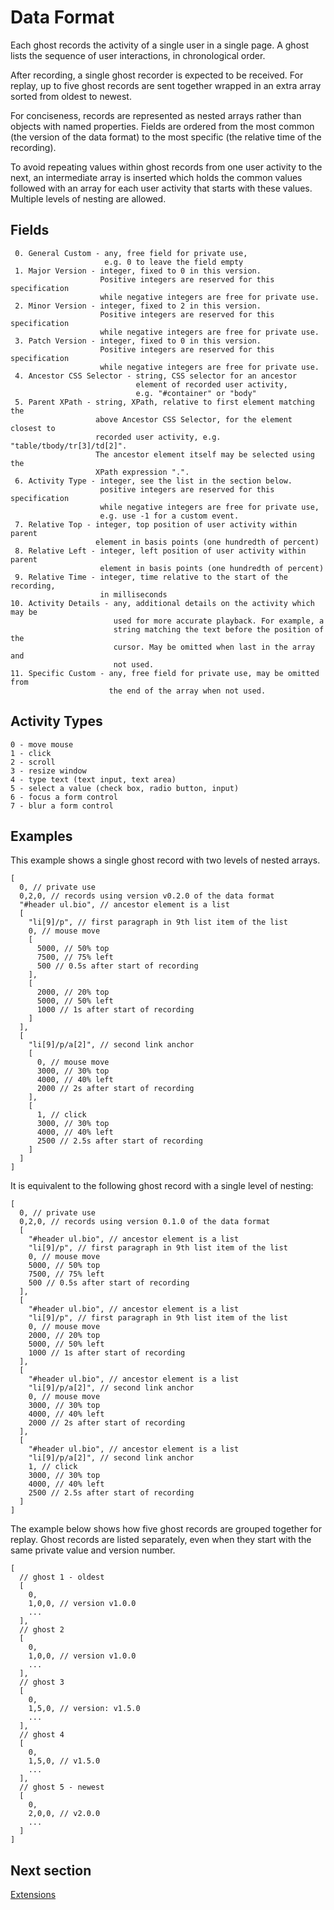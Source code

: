 Data Format
===========

Each ghost records the activity of a single user in a single page.
A ghost lists the sequence of user interactions, in chronological order.

After recording, a single ghost recorder is expected to be received.
For replay, up to five ghost records are sent together wrapped in an extra
array sorted from oldest to newest.

For conciseness, records are represented as nested arrays rather than objects
with named properties. Fields are ordered from the most common (the version of
the data format) to the most specific (the relative time of the recording).

To avoid repeating values within ghost records from one user activity to the
next, an intermediate array is inserted which holds the common values followed
with an array for each user activity that starts with these values. Multiple
levels of nesting are allowed.

Fields
------

     0. General Custom - any, free field for private use,
                         e.g. 0 to leave the field empty
     1. Major Version - integer, fixed to 0 in this version.
                        Positive integers are reserved for this specification
                        while negative integers are free for private use.
     2. Minor Version - integer, fixed to 2 in this version.
                        Positive integers are reserved for this specification
                        while negative integers are free for private use.
     3. Patch Version - integer, fixed to 0 in this version.
                        Positive integers are reserved for this specification
                        while negative integers are free for private use.
     4. Ancestor CSS Selector - string, CSS selector for an ancestor
                                element of recorded user activity,
                                e.g. "#container" or "body"
     5. Parent XPath - string, XPath, relative to first element matching the
                       above Ancestor CSS Selector, for the element closest to
                       recorded user activity, e.g. "table/tbody/tr[3]/td[2]".
                       The ancestor element itself may be selected using the
                       XPath expression ".".
     6. Activity Type - integer, see the list in the section below.
                        positive integers are reserved for this specification
                        while negative integers are free for private use,
                        e.g. use -1 for a custom event.
     7. Relative Top - integer, top position of user activity within parent
                       element in basis points (one hundredth of percent)
     8. Relative Left - integer, left position of user activity within parent
                        element in basis points (one hundredth of percent)
     9. Relative Time - integer, time relative to the start of the recording,
                        in milliseconds
    10. Activity Details - any, additional details on the activity which may be
                           used for more accurate playback. For example, a
                           string matching the text before the position of the
                           cursor. May be omitted when last in the array and
                           not used.
    11. Specific Custom - any, free field for private use, may be omitted from
                          the end of the array when not used.

Activity Types
--------------

    0 - move mouse
    1 - click
    2 - scroll
    3 - resize window
    4 - type text (text input, text area)
    5 - select a value (check box, radio button, input)
    6 - focus a form control
    7 - blur a form control

Examples
--------

This example shows a single ghost record with two levels of nested arrays.

    [
      0, // private use
      0,2,0, // records using version v0.2.0 of the data format
      "#header ul.bio", // ancestor element is a list
      [
        "li[9]/p", // first paragraph in 9th list item of the list
        0, // mouse move
        [
          5000, // 50% top
          7500, // 75% left
          500 // 0.5s after start of recording
        ],
        [
          2000, // 20% top
          5000, // 50% left
          1000 // 1s after start of recording
        ]
      ],
      [
        "li[9]/p/a[2]", // second link anchor
        [
          0, // mouse move
          3000, // 30% top
          4000, // 40% left
          2000 // 2s after start of recording
        ],
        [
          1, // click
          3000, // 30% top
          4000, // 40% left
          2500 // 2.5s after start of recording
        ]
      ]
    ]

It is equivalent to the following ghost record with a single level of nesting:

    [
      0, // private use
      0,2,0, // records using version 0.1.0 of the data format
      [
        "#header ul.bio", // ancestor element is a list
        "li[9]/p", // first paragraph in 9th list item of the list
        0, // mouse move
        5000, // 50% top
        7500, // 75% left
        500 // 0.5s after start of recording
      ],
      [
        "#header ul.bio", // ancestor element is a list
        "li[9]/p", // first paragraph in 9th list item of the list
        0, // mouse move
        2000, // 20% top
        5000, // 50% left
        1000 // 1s after start of recording
      ],
      [
        "#header ul.bio", // ancestor element is a list
        "li[9]/p/a[2]", // second link anchor
        0, // mouse move
        3000, // 30% top
        4000, // 40% left
        2000 // 2s after start of recording
      ],
      [
        "#header ul.bio", // ancestor element is a list
        "li[9]/p/a[2]", // second link anchor
        1, // click
        3000, // 30% top
        4000, // 40% left
        2500 // 2.5s after start of recording
      ]
    ]

The example below shows how five ghost records are grouped together for replay.
Ghost records are listed separately, even when they start with the same private
value and version number.

    [
      // ghost 1 - oldest
      [
        0,
        1,0,0, // version v1.0.0
        ...
      ],
      // ghost 2
      [
        0,
        1,0,0, // version v1.0.0
        ...
      ],
      // ghost 3
      [
        0,
        1,5,0, // version: v1.5.0
        ...
      ],
      // ghost 4
      [
        0,
        1,5,0, // v1.5.0
        ...
      ],
      // ghost 5 - newest
      [
        0,
        2,0,0, // v2.0.0
        ...
      ]
    ]

Next section
------------

[Extensions](extensions.md)
